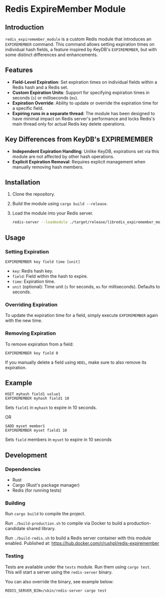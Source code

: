 # Redis ExpireMember Module

## Introduction

`redis_expiremember_module` is a custom Redis module that introduces an `EXPIREMEMBER` command. This command allows setting expiration times on individual hash fields, a feature inspired by KeyDB's `EXPIREMEMBER`, but with some distinct differences and enhancements.

## Features

- **Field-Level Expiration**: Set expiration times on individual fields within a Redis hash and a Redis set.
- **Custom Expiration Units**: Support for specifying expiration times in seconds (`s`) or milliseconds (`ms`).
- **Expiration Override**: Ability to update or override the expiration time for a specific field.
- **Expiring runs in a separate thread**: The module has been designed to have minimal impact on Redis server's performance and locks Redis's main thread only for actual Redis key delete operations.

## Key Differences from KeyDB's EXPIREMEMBER

- **Independent Expiration Handling**: Unlike KeyDB, expirations set via this module are not affected by other hash operations.
- **Explicit Expiration Removal**: Requires explicit management when manually removing hash members.

## Installation

1. Clone the repository.
2. Build the module using `cargo build --release`.
3. Load the module into your Redis server.

   ```sh
   redis-server --loadmodule ./target/release/libredis_expiremember_module.so
   ```

## Usage

### Setting Expiration

```redis
EXPIREMEMBER key field time [unit]
```

- `key`: Redis hash key.
- `field`: Field within the hash to expire.
- `time`: Expiration time.
- `unit` (optional): Time unit (`s` for seconds, `ms` for milliseconds). Defaults to seconds.

### Overriding Expiration

To update the expiration time for a field, simply execute `EXPIREMEMBER` again with the new time.

### Removing Expiration

To remove expiration from a field:

```redis
EXPIREMEMBER key field 0
```

If you manually delete a field using `HDEL`, make sure to also remove its expiration.

## Example

```redis
HSET myhash field1 value1
EXPIREMEMBER myhash field1 10
```

Sets `field1` in `myhash` to expire in 10 seconds.

OR

```redis
SADD myset member1 
EXPIREMEMBER myset field1 10
```

Sets `field` members in `myset` to expire in 10 seconds


## Development

### Dependencies

- Rust
- Cargo (Rust's package manager)
- Redis (for running tests)

### Building

Run `cargo build` to compile the project.

Run `./build-production.sh` to compile via Docker to build a production-candidate shared library.

Run `./build-redis.sh` to build a Redis server container with this module enabled. Published at: https://hub.docker.com/r/rushpl/redis-expiremember


### Testing

Tests are available under the `tests` module. Run them using `cargo test`. This will start a server using the `redis-server` binary.

You can also override the binary, see example below:
```
REDIS_SERVER_BIN=/sbin/redis-server cargo test
```
